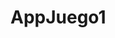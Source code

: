 # AppJuego1

<!DOCTYPE html>
<html>
    <head>
	<title>Prueba 1 de GitHub</title>
    </head>
</html>